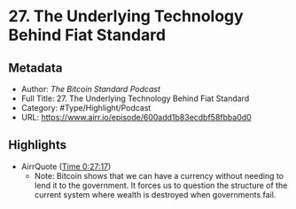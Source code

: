 # 27. The Underlying Technology Behind Fiat Standard

## Metadata

* Author: *The Bitcoin Standard Podcast*
* Full Title: 27. The Underlying Technology Behind Fiat Standard
* Category: #Type/Highlight/Podcast
* URL: https://www.airr.io/episode/600add1b83ecdbf58fbba0d0

## Highlights

* AirrQuote ([Time 0:27:17](https://www.airr.io/quote/60123f5ec9f3ab4905f39cfb))
  * Note: Bitcoin shows that we can have a currency without needing to lend it to the government. It forces us to question the structure of the current system where wealth is destroyed when governments fail.
